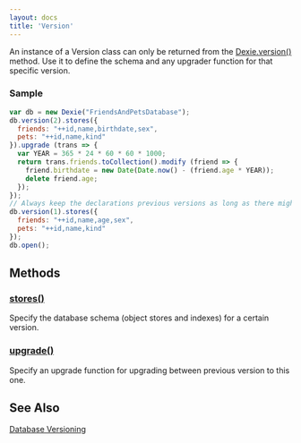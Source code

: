 ```yaml
---
layout: docs
title: 'Version'
---
```


An instance of a Version class can only be returned from the [Dexie.version()](/docs/Dexie/Dexie.version()) method. Use it to define the schema and any upgrader function for that specific version.

### Sample

```javascript
var db = new Dexie("FriendsAndPetsDatabase");
db.version(2).stores({
  friends: "++id,name,birthdate,sex",
  pets: "++id,name,kind"
}).upgrade (trans => {
  var YEAR = 365 * 24 * 60 * 60 * 1000;
  return trans.friends.toCollection().modify (friend => {
    friend.birthdate = new Date(Date.now() - (friend.age * YEAR));
    delete friend.age;
  });
});
// Always keep the declarations previous versions as long as there might be users having them running.
db.version(1).stores({
  friends: "++id,name,age,sex",
  pets: "++id,name,kind"
});
db.open(); 
```

## Methods

### [stores()](/docs/Version/Version.stores())
Specify the database schema (object stores and indexes) for a certain version.

### [upgrade()](/docs/Version/Version.upgrade())
Specify an upgrade function for upgrading between previous version to this one.

## See Also

[Database Versioning](/docs/Tutorial/Design#database-versioning)
